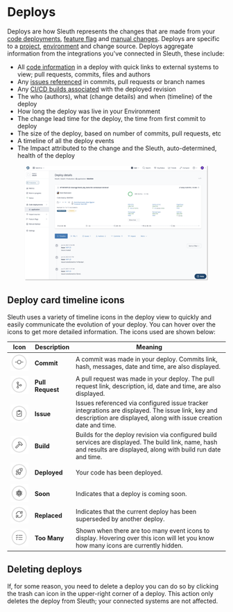 # Deploys

Deploys are how Sleuth represents the changes that are made from your [code deployments](code-deployments/), [feature flag](feature-flags.md) and [manual changes](manual-changes.md). Deploys are specific to a [project](projects/), [environment](environment-support.md) and change source. Deploys aggregate information from the integrations you've connected in Sleuth, these include:

* All [code information](../integrations-1/code-deployment/) in a deploy with quick links to external systems to view; pull requests, commits, files and authors
* Any [issues referenced](../integrations-1/issue-trackers/) in commits, pull requests or branch names
* Any [CI/CD builds associated](../integrations-1/builds/) with the deployed revision
* The who (authors), what (change details) and when (timeline) of the deploy
* How long the deploy was live in your Environment
* The change lead time for the deploy, the time from first commit to deploy
* The size of the deploy, based on number of commits, pull requests, etc
* A timeline of all the deploy events
* The Impact attributed to the change and the Sleuth, auto-determined, health of the deploy

<figure><img src="../.gitbook/assets/image (69).png" alt=""><figcaption></figcaption></figure>

## Deploy card timeline icons

Sleuth uses a variety of timeline icons in the deploy view to quickly and easily communicate the evolution of your deploy. You can hover over the icons to get more detailed information. The icons used are shown below:

| Icon                                          | Description      | Meaning                                                                                                                                                                |
| --------------------------------------------- | ---------------- | ---------------------------------------------------------------------------------------------------------------------------------------------------------------------- |
| ![](../.gitbook/assets/icon-commit.png)       | **Commit**       | A commit was made in your deploy. Commits link, hash, messages, date and time, are also displayed.                                                                     |
| ![](../.gitbook/assets/icon-pull-request.png) | **Pull Request** | A pull request was made in your deploy. The pull request link, description, id, date and time, are also displayed.                                                     |
| ![](../.gitbook/assets/icon-issue.png)        | **Issue**        | Issues referenced via configured issue tracker integrations are displayed. The issue link, key and description are displayed, along with issue creation date and time. |
| ![](../.gitbook/assets/icon-build.png)        | **Build**        | Builds for the deploy revision via configured build services are displayed. The build link, name, hash and results are displayed, along with build run date and time.  |
| ![](../.gitbook/assets/icon-success.png)      | **Deployed**     | Your code has been deployed.                                                                                                                                           |
| ![](../.gitbook/assets/icon-soon.png)         | **Soon**         | Indicates that a deploy is coming soon.                                                                                                                                |
| ![](../.gitbook/assets/icon-replaced.png)     | **Replaced**     | Indicates that the current deploy has been superseded by another deploy.                                                                                               |
| ![](../.gitbook/assets/icon-tasks.png)        | **Too Many**     | Shown when there are too many event icons to display. Hovering over this icon will let you know how many icons are currently hidden.                                   |

## Deleting deploys

If, for some reason, you need to delete a deploy you can do so by clicking the trash can icon in the upper-right corner of a deploy. This action only deletes the deploy from Sleuth; your connected systems are not affected.
